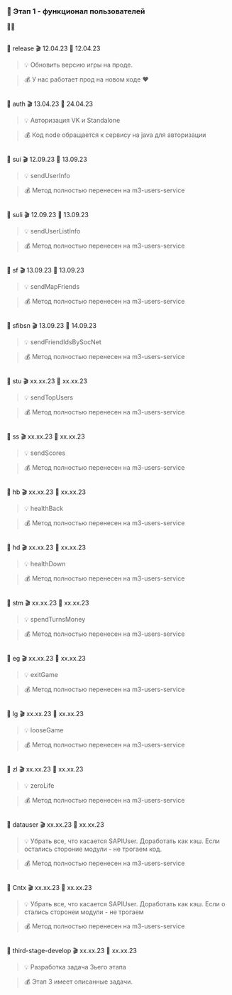 ### 🥗 Этап 1 - функционал пользователей

🚧🚧

<Br>🧡 release 🎬 12.04.23 🚧 12.04.23

> 💡 Обновить версию игры на проде.

> 💰 У нас работает прод на новом коде ♥


<Br>🧡 auth 🎬 13.04.23 🚧 24.04.23

> 💡 Авторизация VK и Standalone

> 💰 Код node обращается к сервису на java для авторизации


<br>🧡 sui 🎬 12.09.23 🚧 13.09.23

> 💡 sendUserInfo

> 💰 Метод полностью перенесен на m3-users-service


<br>🧡 suli 🎬 12.09.23 🚧 13.09.23

> 💡 sendUserListInfo

> 💰 Метод полностью перенесен на m3-users-service


<br>🧡 sf 🎬 13.09.23 🚧 13.09.23

> 💡 sendMapFriends

> 💰 Метод полностью перенесен на m3-users-service


<br>🧡 sfibsn 🎬 13.09.23 🚧 14.09.23

> 💡 sendFriendIdsBySocNet

> 💰 Метод полностью перенесен на m3-users-service


<br>🧡 stu 🎬 xx.xx.23 🚧 xx.xx.23

> 💡 sendTopUsers

> 💰 Метод полностью перенесен на m3-users-service


<br>🧡 ss 🎬 xx.xx.23 🚧 xx.xx.23

> 💡 sendScores

> 💰 Метод полностью перенесен на m3-users-service


<br>🧡 hb 🎬 xx.xx.23 🚧 xx.xx.23

> 💡 healthBack

> 💰 Метод полностью перенесен на m3-users-service

<br>🧡 hd 🎬 xx.xx.23 🚧 xx.xx.23

> 💡 healthDown

> 💰 Метод полностью перенесен на m3-users-service


<br>🧡 stm 🎬 xx.xx.23 🚧 xx.xx.23

> 💡 spendTurnsMoney

> 💰 Метод полностью перенесен на m3-users-service

<br>🧡 eg 🎬 xx.xx.23 🚧 xx.xx.23

> 💡 exitGame

> 💰 Метод полностью перенесен на m3-users-service

<br>🧡 lg 🎬 xx.xx.23 🚧 xx.xx.23

> 💡 looseGame

> 💰 Метод полностью перенесен на m3-users-service


<br>🧡 zl 🎬 xx.xx.23 🚧 xx.xx.23

> 💡 zeroLife

> 💰 Метод полностью перенесен на m3-users-service


<br>🧡 datauser 🎬 xx.xx.23 🚧 xx.xx.23

> 💡 Убрать все, что касается SAPIUser. Доработать как кэш. Если остались стороние модули - не трогаем код.

> 💰 Метод полностью перенесен на m3-users-service


<br>🧡 Cntx 🎬 xx.xx.23 🚧 xx.xx.23

> 💡 Убрать все, что касается SAPIUser. Доработать как кэш. Если о стались сторонеи модули - не трогаем

> 💰 Метод полностью перенесен на m3-users-service


<br>🧡 third-stage-develop 🎬 xx.xx.23 🚧 xx.xx.23

> 💡 Разработка задача 3ьего этапа

> 💰 Этап 3 имеет описанные задачи.
